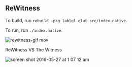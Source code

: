 ReWitness
---

To build, run `rebuild -pkg lablgl.glut src/index.native`.

To run, run `./index.native`.

![rewitness-gif mov](https://cloud.githubusercontent.com/assets/4534692/18104017/04c5d1aa-6eae-11e6-8922-53c6a7abf2fe.gif)

ReWitness VS The Witness

![screen shot 2016-05-27 at 1 07 12 am](https://cloud.githubusercontent.com/assets/4534692/15601992/87e3c2e2-23a7-11e6-9c3e-97d1f64fc230.png)

